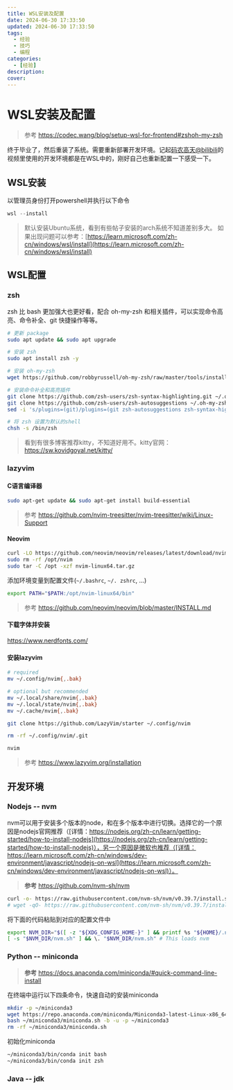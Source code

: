 ```yaml
---
title: WSL安装及配置
date: 2024-06-30 17:33:50
updated: 2024-06-30 17:33:50
tags:
  - 经验
  - 技巧
  - 编程
categories:
  - [经验]
description:
cover:
---
```


# WSL安装及配置

> 参考
> https://codec.wang/blog/setup-wsl-for-frontend#zshoh-my-zsh

终于毕业了，然后重装了系统。需要重新部署开发环境。记起[码农高天@bilibili](https://space.bilibili.com/245645656/)的视频里使用的开发环境都是在WSL中的，刚好自己也重新配置一下感受一下。

## WSL安装

以管理员身份打开powershell并执行以下命令

```powershell
wsl --install
```

> 默认安装Ubuntu系统，看到有些帖子安装的arch系统不知道差别多大。
> 如果出现问题可以参考：[https://learn.microsoft.com/zh-cn/windows/wsl/install](https://learn.microsoft.com/zh-cn/windows/wsl/install)

## WSL配置

### zsh

zsh 比 bash 更加强大也更好看，配合 oh-my-zsh 和相关插件，可以实现命令高亮、命令补全、git 快捷操作等等。

```bash
# 更新 package
sudo apt update && sudo apt upgrade

# 安装 zsh
sudo apt install zsh -y

# 安装 oh-my-zsh
wget https://github.com/robbyrussell/oh-my-zsh/raw/master/tools/install.sh -O - | zsh || true

# 安装命令补全和高亮插件
git clone https://github.com/zsh-users/zsh-syntax-highlighting.git ~/.oh-my-zsh/plugins/zsh-syntax-highlighting
git clone https://github.com/zsh-users/zsh-autosuggestions ~/.oh-my-zsh/plugins/zsh-autosuggestions
sed -i 's/plugins=(git)/plugins=(git zsh-autosuggestions zsh-syntax-highlighting)/g' ~/.zshrc

# 将 zsh 设置为默认的shell
chsh -s /bin/zsh
```

> 看到有很多博客推荐kitty，不知道好用不。kitty官网：https://sw.kovidgoyal.net/kitty/

### lazyvim

#### C语言编译器

```sh
sudo apt-get update && sudo apt-get install build-essential
```

> 参考
> https://github.com/nvim-treesitter/nvim-treesitter/wiki/Linux-Support

#### Neovim

```sh
curl -LO https://github.com/neovim/neovim/releases/latest/download/nvim-linux64.tar.gz
sudo rm -rf /opt/nvim
sudo tar -C /opt -xzf nvim-linux64.tar.gz
```

添加环境变量到配置文件(`~/.bashrc`, `~/. zshrc`, ...)

```sh
export PATH="$PATH:/opt/nvim-linux64/bin"
```

> 参考
> https://github.com/neovim/neovim/blob/master/INSTALL.md

#### 下载字体并安装

https://www.nerdfonts.com/

#### 安装lazyvim

```sh
# required
mv ~/.config/nvim{,.bak}

# optional but recommended
mv ~/.local/share/nvim{,.bak}
mv ~/.local/state/nvim{,.bak}
mv ~/.cache/nvim{,.bak}
```

```sh
git clone https://github.com/LazyVim/starter ~/.config/nvim
```

```sh
rm -rf ~/.config/nvim/.git
```

```sh
nvim
```

> 参考
> https://www.lazyvim.org/installation


## 开发环境

### Nodejs -- nvm

nvm可以用于安装多个版本的node，和在多个版本中进行切换。选择它的一个原因是nodejs官网推荐（[详情：https://nodejs.org/zh-cn/learn/getting-started/how-to-install-nodejs](https://nodejs.org/zh-cn/learn/getting-started/how-to-install-nodejs)），另一个原因是微软也推荐（[详情：https://learn.microsoft.com/zh-cn/windows/dev-environment/javascript/nodejs-on-wsl](https://learn.microsoft.com/zh-cn/windows/dev-environment/javascript/nodejs-on-wsl)）。

> **参考**
> https://github.com/nvm-sh/nvm

```bash
curl -o- https://raw.githubusercontent.com/nvm-sh/nvm/v0.39.7/install.sh | bash
# wget -qO- https://raw.githubusercontent.com/nvm-sh/nvm/v0.39.7/install.sh | bash
```

将下面的代码粘贴到对应的配置文件中

```bash
export NVM_DIR="$([ -z "${XDG_CONFIG_HOME-}" ] && printf %s "${HOME}/.nvm" || printf %s "${XDG_CONFIG_HOME}/nvm")"
[ -s "$NVM_DIR/nvm.sh" ] && \. "$NVM_DIR/nvm.sh" # This loads nvm
```

### Python -- miniconda

> **参考**
> https://docs.anaconda.com/miniconda/#quick-command-line-install

在终端中运行以下四条命令，快速自动的安装miniconda

```bash
mkdir -p ~/miniconda3
wget https://repo.anaconda.com/miniconda/Miniconda3-latest-Linux-x86_64.sh -O ~/miniconda3/miniconda.sh
bash ~/miniconda3/miniconda.sh -b -u -p ~/miniconda3
rm -rf ~/miniconda3/miniconda.sh
````

初始化miniconda

```bash
~/miniconda3/bin/conda init bash
~/miniconda3/bin/conda init zsh
```

### Java -- jdk


